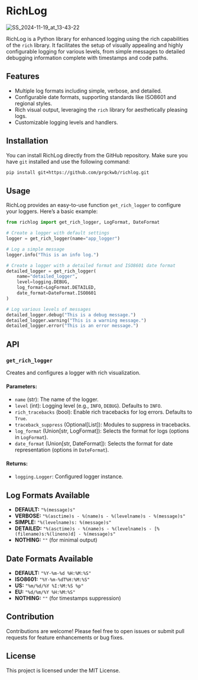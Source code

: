 # RichLog
![SS_2024-11-19_at_13-43-22](https://github.com/user-attachments/assets/65671ba9-46ce-4963-81c0-dcdbade1d3a7)

RichLog is a Python library for enhanced logging using the rich capabilities of the `rich` library. It facilitates the setup of visually appealing and highly configurable logging for various levels, from simple messages to detailed debugging information complete with timestamps and code paths.

## Features

- Multiple log formats including simple, verbose, and detailed.
- Configurable date formats, supporting standards like ISO8601 and regional styles.
- Rich visual output, leveraging the `rich` library for aesthetically pleasing logs.
- Customizable logging levels and handlers.

## Installation

You can install RichLog directly from the GitHub repository. Make sure you have `git` installed and use the following command:

```bash
pip install git+https://github.com/prgckwb/richlog.git
```

## Usage

RichLog provides an easy-to-use function `get_rich_logger` to configure your loggers. Here’s a basic example:

```python
from richlog import get_rich_logger, LogFormat, DateFormat

# Create a logger with default settings
logger = get_rich_logger(name="app_logger")

# Log a simple message
logger.info("This is an info log.")

# Create a logger with a detailed format and ISO8601 date format
detailed_logger = get_rich_logger(
    name="detailed_logger",
    level=logging.DEBUG,
    log_format=LogFormat.DETAILED,
    date_format=DateFormat.ISO8601
)

# Log various levels of messages
detailed_logger.debug("This is a debug message.")
detailed_logger.warning("This is a warning message.")
detailed_logger.error("This is an error message.")
```

## API

### `get_rich_logger`

Creates and configures a logger with rich visualization.

#### Parameters:

- `name` (str): The name of the logger.
- `level` (int): Logging level (e.g., `INFO`, `DEBUG`). Defaults to `INFO`.
- `rich_tracebacks` (bool): Enable rich tracebacks for log errors. Defaults to `True`.
- `traceback_suppress` (Optional[List]): Modules to suppress in tracebacks.
- `log_format` (Union[str, LogFormat]): Selects the format for logs (options in `LogFormat`).
- `date_format` (Union[str, DateFormat]): Selects the format for date representation (options in `DateFormat`).

#### Returns:

- `logging.Logger`: Configured logger instance.

## Log Formats Available

- **DEFAULT:** `"%(message)s"`
- **VERBOSE:** `"%(asctime)s - %(name)s - %(levelname)s - %(message)s"`
- **SIMPLE:** `"%(levelname)s: %(message)s"`
- **DETAILED:** `"%(asctime)s - %(name)s - %(levelname)s - [%(filename)s:%(lineno)d] - %(message)s"`
- **NOTHING:** `""` (for minimal output)

## Date Formats Available

- **DEFAULT:** `"%Y-%m-%d %H:%M:%S"`
- **ISO8601:** `"%Y-%m-%dT%H:%M:%S"`
- **US:** `"%m/%d/%Y %I:%M:%S %p"`
- **EU:** `"%d/%m/%Y %H:%M:%S"`
- **NOTHING:** `""` (for timestamps suppression)

## Contribution

Contributions are welcome! Please feel free to open issues or submit pull requests for feature enhancements or bug fixes.

## License

This project is licensed under the MIT License.
